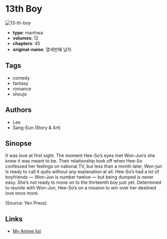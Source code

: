 # 13th Boy

![13-th-boy](https://cdn.myanimelist.net/images/manga/1/30253.jpg)

-   **type**: manhwa
-   **volumes**: 12
-   **chapters**: 45
-   **original-name**: 열세번째 남자

## Tags

-   comedy
-   fantasy
-   romance
-   shoujo

## Authors

-   Lee
-   Sang-Eun (Story & Art)

## Sinopse

It was love at first sight. The moment Hee-So’s eyes met Won-Jun’s she knew it was meant to be. Their relationship took off when Hee-So confessed her feelings on national TV, but less than a month later, Won-jun is ready to call it quits without any explanation at all. Hee-So’s had a lot of boyfriends — Won-Jun is number twelve — but being dumped is never easy. She’s not ready to move on to the thirteenth boy just yet. Determined to reunite with Won-Jun, Hee-So’s on a mission to win over her destined love once more.

(Source: Yen Press)

## Links

-   [My Anime list](https://myanimelist.net/manga/11906/13th_Boy)
